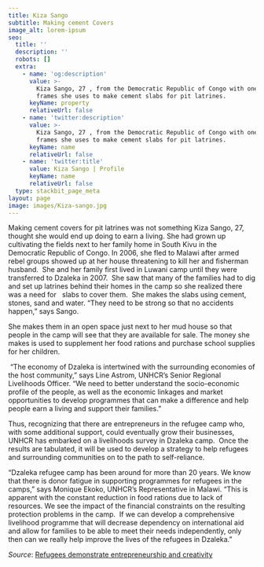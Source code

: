 ```yaml
---
title: Kiza Sango
subtitle: Making cement Covers
image_alt: lorem-ipsum
seo:
  title: ''
  description: ''
  robots: []
  extra:
    - name: 'og:description'
      value: >-
        Kiza Sango, 27 , from the Democratic Republic of Congo with one of the
        frames she uses to make cement slabs for pit latrines. 
      keyName: property
      relativeUrl: false
    - name: 'twitter:description'
      value: >-
        Kiza Sango, 27 , from the Democratic Republic of Congo with one of the
        frames she uses to make cement slabs for pit latrines. 
      keyName: name
      relativeUrl: false
    - name: 'twitter:title'
      value: Kiza Sango | Profile
      keyName: name
      relativeUrl: false
  type: stackbit_page_meta
layout: page
image: images/Kiza-sango.jpg
---
```

Making cement covers for pit latrines was not something Kiza Sango, 27, thought she would end up doing to earn a living. She had grown up cultivating the fields next to her family home in South Kivu in the Democratic Republic of Congo. In 2006, she fled to Malawi after armed rebel groups showed up at her house threatening to kill her and fisherman husband.  She and her family first lived in Luwani camp until they were transferred to Dzaleka in 2007.  She saw that many of the families had to dig and set up latrines behind their homes in the camp so she realized there was a need for   slabs to cover them.  She makes the slabs using cement, stones, sand and water. “They need to be strong so that no accidents happen,” says Sango.

She makes them in an open space just next to her mud house so that people in the camp will see that they are available for sale. The money she makes is used to supplement her food rations and purchase school supplies for her children.

 “The economy of Dzaleka is intertwined with the surrounding economies of the host community,” says Line Astrom, UNHCR’s Senior Regional Livelihoods Officer. “We need to better understand the socio-economic profile of the people, as well as the economic linkages and market opportunities to develop programmes that can make a difference and help people earn a living and support their families.”

Thus, recognizing that there are entrepreneurs in the refugee camp who, with some additional support, could eventually grow their businesses, UNHCR has embarked on a livelihoods survey in Dzaleka camp.  Once the results are tabulated, it will be used to develop a strategy to help refugees and surrounding communities on to the path to self-reliance.

“Dzaleka refugee camp has been around for more than 20 years. We know that there is donor fatigue in supporting programmes for refugees in the camps,” says Monique Ekoko, UNHCR’s Representative in Malawi. “This is apparent with the constant reduction in food rations due to lack of resources. We see the impact of the financial constraints on the resulting protection problems in the camp.  If we can develop a comprehensive livelihood programme that will decrease dependency on international aid and allow for families to be able to meet their needs independently, only then can we really help improve the lives of the refugees in Dzaleka.”



*Source*: [Refugees demonstrate entrepreneurship and creativity](https://www.unhcr.org/afr/news/stories/2017/4/58e37af94/refugees-demonstrate-entrepreneurship-and-creativity.html)

